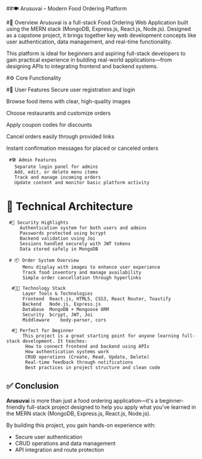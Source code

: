 ##🍽️ Arusuvai – Modern Food Ordering Platform

#🧾 Overview
Arusuvai is a full-stack Food Ordering Web Application built using the MERN stack (MongoDB, Express.js, React.js, Node.js). Designed as a capstone project, it brings together key web development concepts like user authentication, data management, and real-time functionality.

This platform is ideal for beginners and aspiring full-stack developers to gain practical experience in building real-world applications—from designing APIs to integrating frontend and backend systems.


#⚙️ Core Functionality

   #👤 User Features
   Secure user registration and login

   Browse food items with clear, high-quality images

   Choose restaurants and customize orders

   Apply coupon codes for discounts

   Cancel orders easily through provided links

   Instant confirmation messages for placed or canceled orders

     #🛠️ Admin Features
       Separate login panel for admins
       Add, edit, or delete menu items
       Track and manage incoming orders
       Update content and monitor basic platform activity
       
# 🧱 Technical Architecture
 
     #🔐 Security Highlights
         Authentication system for both users and admins
         Passwords protected using bcrypt
         Backend validation using Joi
         Sessions handled securely with JWT tokens
         Data stored safely in MongoDB
         
     # 📦 Order System Overview
          Menu display with images to enhance user experience
          Track food inventory and manage availability
          Simple order cancellation through hyperlinks
        
      #🧑‍💼 Technology Stack
          Layer	Tools & Technologies
          Frontend	React.js, HTML5, CSS3, React Router, Toastify
          Backend	Node.js, Express.js
          Database	MongoDB + Mongoose ORM
          Security	bcrypt, JWT, Joi
          Middleware	body-parser, cors

      #🌱 Perfect for Beginner
          This project is a great starting point for anyone learning full-stack development. It teaches:
           How to connect frontend and backend using APIs
           How authentication systems work
           CRUD operations (Create, Read, Update, Delete)
           Real-time feedback through notifications
           Best practices in project structure and clean code


 ## ✅ Conclusion
**Arusuvai** is more than just a food ordering application—it's a beginner-friendly full-stack project designed to help you apply what you've learned in the MERN stack (MongoDB, Express.js, React.js, Node.js).

By building this project, you gain hands-on experience with:

- Secure user authentication
- CRUD operations and data management
- API integration and route protection

    




   

